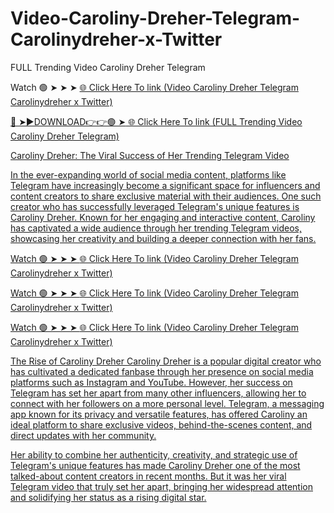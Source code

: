 # Video-Caroliny-Dreher-Telegram-Carolinydreher-x-Twitter

FULL Trending Video Caroliny Dreher Telegram

Watch 🟢 ➤ ➤ ➤ <a href="https://vorxon.cfd/vxzrta"> 🌐 Click Here To link (Video Caroliny Dreher Telegram Carolinydreher x Twitter) 

🔴 ➤►DOWNLOAD👉👉🟢 ➤<a href="https://vorxon.cfd/vxzrta"> 🌐 Click Here To link (FULL Trending Video Caroliny Dreher Telegram) 

Caroliny Dreher: The Viral Success of Her Trending Telegram Video

In the ever-expanding world of social media content, platforms like Telegram have increasingly become a significant space for influencers and content creators to share exclusive material with their audiences. One such creator who has successfully leveraged Telegram's unique features is Caroliny Dreher. Known for her engaging and interactive content, Caroliny has captivated a wide audience through her trending Telegram videos, showcasing her creativity and building a deeper connection with her fans.

Watch 🟢 ➤ ➤ ➤ <a href="https://vorxon.cfd/vxzrta"> 🌐 Click Here To link (Video Caroliny Dreher Telegram Carolinydreher x Twitter)

Watch 🟢 ➤ ➤ ➤ <a href="https://vorxon.cfd/vxzrta"> 🌐 Click Here To link (Video Caroliny Dreher Telegram Carolinydreher x Twitter)

Watch 🟢 ➤ ➤ ➤ <a href="https://vorxon.cfd/vxzrta"> 🌐 Click Here To link (Video Caroliny Dreher Telegram Carolinydreher x Twitter)

The Rise of Caroliny Dreher
Caroliny Dreher is a popular digital creator who has cultivated a dedicated fanbase through her presence on social media platforms such as Instagram and YouTube. However, her success on Telegram has set her apart from many other influencers, allowing her to connect with her followers on a more personal level. Telegram, a messaging app known for its privacy and versatile features, has offered Caroliny an ideal platform to share exclusive videos, behind-the-scenes content, and direct updates with her community.

Her ability to combine her authenticity, creativity, and strategic use of Telegram's unique features has made Caroliny Dreher one of the most talked-about content creators in recent months. But it was her viral Telegram video that truly set her apart, bringing her widespread attention and solidifying her status as a rising digital star.
